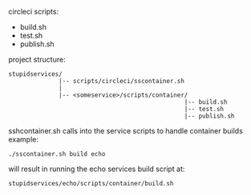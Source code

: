 circleci scripts:
  - build.sh
  - test.sh
  - publish.sh

project structure:
```
stupidservices/
              |-- scripts/circleci/sscontainer.sh
              |
              |-- <someservice>/scripts/container/
                                                 |-- build.sh
                                                 |-- test.sh
                                                 |-- publish.sh
```

sshcontainer.sh calls into the service scripts to handle container builds
example:
```
./sscontainer.sh build echo
```
will result in running the echo services build script at:
```
stupidservices/echo/scripts/container/build.sh
```
